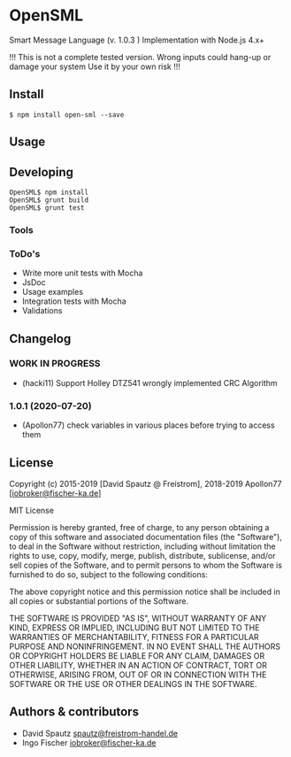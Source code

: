 # OpenSML

Smart Message Language (v. 1.0.3 ) Implementation with Node.js 4.x+

!!!
 This is not a complete tested version.
 Wrong inputs could hang-up or damage your system
 Use it by your own risk
!!!

## Install

```
$ npm install open-sml --save
```

## Usage



## Developing

```
OpenSML$ npm install
OpenSML$ grunt build
OpenSML$ grunt test

```

### Tools

### ToDo's

* Write more unit tests with Mocha
* JsDoc
* Usage examples
* Integration tests with Mocha
* Validations

## Changelog

### __WORK IN PROGRESS__
* (hacki11) Support Holley DTZ541 wrongly implemented CRC Algorithm

### 1.0.1 (2020-07-20)
* (Apollon77) check variables in various places before trying to access them

## License

Copyright (c) 2015-2019 [David Spautz @ Freistrom], 2018-2019 Apollon77 [iobroker@fischer-ka.de]

MIT License

Permission is hereby granted, free of charge, to any person obtaining
a copy of this software and associated documentation files (the
"Software"), to deal in the Software without restriction, including
without limitation the rights to use, copy, modify, merge, publish,
distribute, sublicense, and/or sell copies of the Software, and to
permit persons to whom the Software is furnished to do so, subject to
the following conditions:

The above copyright notice and this permission notice shall be
included in all copies or substantial portions of the Software.

THE SOFTWARE IS PROVIDED "AS IS", WITHOUT WARRANTY OF ANY KIND,
EXPRESS OR IMPLIED, INCLUDING BUT NOT LIMITED TO THE WARRANTIES OF
MERCHANTABILITY, FITNESS FOR A PARTICULAR PURPOSE AND
NONINFRINGEMENT. IN NO EVENT SHALL THE AUTHORS OR COPYRIGHT HOLDERS BE
LIABLE FOR ANY CLAIM, DAMAGES OR OTHER LIABILITY, WHETHER IN AN ACTION
OF CONTRACT, TORT OR OTHERWISE, ARISING FROM, OUT OF OR IN CONNECTION
WITH THE SOFTWARE OR THE USE OR OTHER DEALINGS IN THE SOFTWARE.


## Authors & contributors

* David Spautz <spautz@freistrom-handel.de>
* Ingo Fischer <iobroker@fischer-ka.de>
